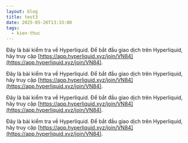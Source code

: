 ```yaml
---
layout: blog
title: test3
date: 2025-05-26T13:33:00
tags:
  - kien-thuc
---
```

Đây là bài kiểm tra về Hyperliquid. Để bắt đầu giao dịch trên Hyperliquid, hãy truy cập [https://app.hyperliquid.xyz/join/VN84](https://app.hyperliquid.xyz/join/VN84).

Đây là bài kiểm tra về Hyperliquid. Để bắt đầu giao dịch trên Hyperliquid, hãy truy cập [https://app.hyperliquid.xyz/join/VN84](https://app.hyperliquid.xyz/join/VN84).

Đây là bài kiểm tra về Hyperliquid. Để bắt đầu giao dịch trên Hyperliquid, hãy truy cập [https://app.hyperliquid.xyz/join/VN84](https://app.hyperliquid.xyz/join/VN84).

Đây là bài kiểm tra về Hyperliquid. Để bắt đầu giao dịch trên Hyperliquid, hãy truy cập [https://app.hyperliquid.xyz/join/VN84](https://app.hyperliquid.xyz/join/VN84).
